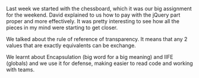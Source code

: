 
Last week we started with the chessboard, which  it was our big assignment for the weekend. David explained to us 
how to  pay with the jQuery part proper and more effectively. It was pretty interesting to see how all the pieces 
in my mind were starting to get closer.

We talked about the rule of reference of transparency. It means that any 2 values that are exactly equivalents can 
be exchange.

We learnt about Encapsulation (big word for a big meaning) and IIFE (globals) and we use it for defense, making 
easier to read code and working with teams.
